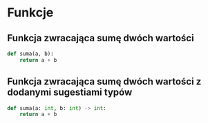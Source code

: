 # Funkcje

## Funkcja zwracająca sumę dwóch wartości

```python
def suma(a, b):
    return a + b
```

## Funkcja zwracająca sumę dwóch wartości z dodanymi sugestiami typów

```python
def suma(a: int, b: int) -> int:
    return a + b
```
